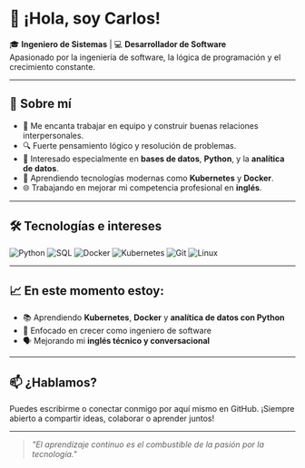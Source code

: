 # 👋 ¡Hola, soy Carlos!

🎓 **Ingeniero de Sistemas** | 💻 **Desarrollador de Software**  
Apasionado por la ingeniería de software, la lógica de programación y el crecimiento constante.

---

## 🧠 Sobre mí

- 💬 Me encanta trabajar en equipo y construir buenas relaciones interpersonales.  
- 🔍 Fuerte pensamiento lógico y resolución de problemas.  
- 💾 Interesado especialmente en **bases de datos**, **Python**, y la **analítica de datos**.  
- 🚀 Aprendiendo tecnologías modernas como **Kubernetes** y **Docker**.  
- 🌐 Trabajando en mejorar mi competencia profesional en **inglés**.

---

## 🛠️ Tecnologías e intereses

![Python](https://img.shields.io/badge/-Python-3776AB?style=flat&logo=python&logoColor=white)
![SQL](https://img.shields.io/badge/-SQL-4479A1?style=flat&logo=postgresql&logoColor=white)
![Docker](https://img.shields.io/badge/-Docker-2496ED?style=flat&logo=docker&logoColor=white)
![Kubernetes](https://img.shields.io/badge/-Kubernetes-326CE5?style=flat&logo=kubernetes&logoColor=white)
![Git](https://img.shields.io/badge/-Git-F05032?style=flat&logo=git&logoColor=white)
![Linux](https://img.shields.io/badge/-Linux-FCC624?style=flat&logo=linux&logoColor=black)

---

## 📈 En este momento estoy:

- 📚 Aprendiendo **Kubernetes**, **Docker** y **analítica de datos con Python**
- 🧠 Enfocado en crecer como ingeniero de software
- 🗣️ Mejorando mi **inglés técnico y conversacional**

---

## 📫 ¿Hablamos?

Puedes escribirme o conectar conmigo por aquí mismo en GitHub. ¡Siempre abierto a compartir ideas, colaborar o aprender juntos!

---

> _"El aprendizaje continuo es el combustible de la pasión por la tecnología."_


